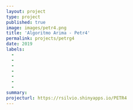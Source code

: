 ```yaml
---
layout: project
type: project
published: true
image: images/petr4.png
title: 'Algoritmo Arima - Petr4'
permalink: projects/petrg4
date: 2019
labels:
  -  
  - 
  - 
  - 
  - 
  - 
  - 
summary: 
projecturl: https://rsilvio.shinyapps.io/PETR4
---
```

